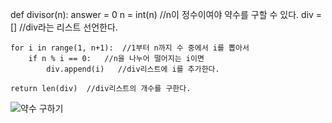 def divisor(n):
answer = 0
n = int(n) //n이 정수이여야 약수를 구할 수 있다.
div = [] //div라는 리스트 선언한다.

    for i in range(1, n+1):  //1부터 n까지 수 중에서 i를 뽑아서
        if n % i == 0:   //n을 나누어 떨어지는 i이면
            div.append(i)   //div리스트에 i를 추가한다.

    return len(div)  //div리스트의 개수를 구한다.
![약수 구하기](https://user-images.githubusercontent.com/124108940/226176438-d645738f-985d-462d-94b9-a2ead5269b77.PNG)
